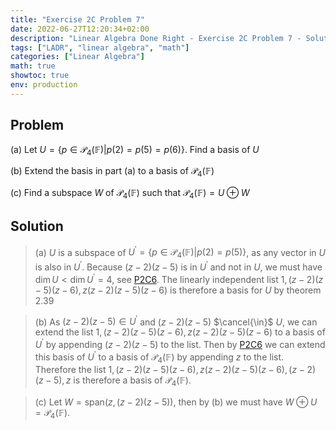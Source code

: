 ```yaml
---
title: "Exercise 2C Problem 7"
date: 2022-06-27T12:20:34+02:00
description: "Linear Algebra Done Right - Exercise 2C Problem 7 - Solution"
tags: ["LADR", "linear algebra", "math"]
categories: ["Linear Algebra"]
math: true
showtoc: true
env: production
---
```


## Problem
(a) Let $U = \lbrace p \in \mathcal{P}_4(\mathbb{F}) | p(2) = p(5) = p(6) \rbrace$. Find a basis of $U$

(b) Extend the basis in part (a) to a basis of $\mathcal{P}_4(\mathbb{F})$

(c) Find a subspace $W$ of $\mathcal{P}_4(\mathbb{F})$ such that $\mathcal{P}_4(\mathbb{F}) = U \oplus W$


## Solution
> (a) $U$ is a subspace of $U^\prime = \lbrace p \in \mathcal{P}_4(\mathbb{F}) | p(2) = p(5) \rbrace$, as any vector in $U$ is also in $U^\prime$. Because $(z - 2)(z - 5)$ is in $U^\prime$ and not in $U$, we must have $\dim U < \dim U^\prime = 4$, see [P2C6](https://dragonoverlord3000.github.io/posts/linear_algebra/ladr/chapter2/exercise-2c-problem-6/). The linearly independent list $1, (z-2)(z-5)(z-6), z(z-2)(z-5)(z-6)$ is therefore a basis for $U$ by theorem 2.39

> (b) As $(z - 2)(z - 5) \in U^\prime$ and $(z - 2)(z - 5)$ $\cancel{\in}$ $U$, we can extend the list $1, (z-2)(z-5)(z-6), z(z-2)(z-5)(z-6)$ to a basis of $U^\prime$ by appending $(z - 2)(z - 5)$ to the list. Then by [P2C6](https://dragonoverlord3000.github.io/posts/linear_algebra/ladr/chapter2/exercise-2c-problem-6/) we can extend this basis of $U^\prime$ to a basis of $\mathcal{P}_4(\mathbb{F})$ by appending $z$ to the list. Therefore the list $1, (z-2)(z-5)(z-6), z(z-2)(z-5)(z-6), (z - 2)(z - 5), z$ is therefore a basis of $\mathcal{P}_4(\mathbb{F})$.

> (c) Let $W = \textrm{span}(z, (z-2)(z-5))$, then by (b) we must have $W \oplus U = \mathcal{P}_4(\mathbb{F})$.












